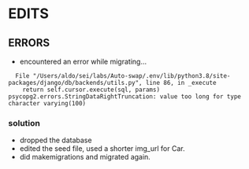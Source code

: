 # EDITS

## ERRORS

- encountered an error while migrating...

```
  File "/Users/aldo/sei/labs/Auto-swap/.env/lib/python3.8/site-packages/django/db/backends/utils.py", line 86, in _execute
    return self.cursor.execute(sql, params)
psycopg2.errors.StringDataRightTruncation: value too long for type character varying(100)
```

### solution

- dropped the database
- edited the seed file, used a shorter img_url for Car.
- did makemigrations and migrated again.
